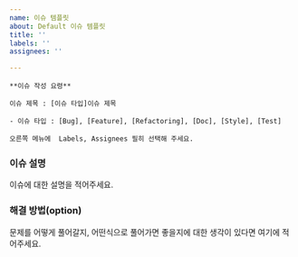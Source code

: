```yaml
---
name: 이슈 템플릿
about: Default 이슈 템플릿
title: ''
labels: ''
assignees: ''

---
```


```
**이슈 작성 요령**

이슈 제목 : [이슈 타입]이슈 제목

- 이슈 타입 : [Bug], [Feature], [Refactoring], [Doc], [Style], [Test]

오른쪽 메뉴에  Labels, Assignees 필히 선택해 주세요. 
```
### **이슈 설명**

이슈에 대한 설명을 적어주세요.

### **해결 방법(option)**

문제를 어떻게 풀어갈지, 어떤식으로 풀어가면 좋을지에 대한 생각이 있다면 여기에 적어주세요.
